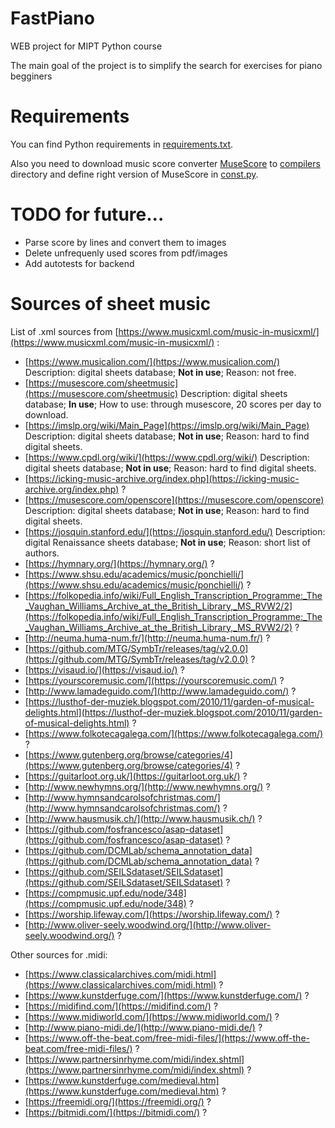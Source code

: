 # FastPiano

WEB project for MIPT Python course

The main goal of the project is to simplify the search for exercises for piano begginers

# Requirements

You can find Python requirements in [requirements.txt](requirements.txt).

Also you need to download music score converter [MuseScore](https://musescore.org/ru/download) to [compilers](compilers/) directory and define right version of MuseScore in [const.py](fastpiano/const.py).


# TODO for future...
- Parse score by lines and convert them to images
- Delete unfrequenly used scores from pdf/images
- Add autotests for backend

# Sources of sheet music

List of .xml sources from [https://www.musicxml.com/music-in-musicxml/](https://www.musicxml.com/music-in-musicxml/) :

- [https://www.musicalion.com/](https://www.musicalion.com/) Description: digital sheets database; **Not in use**; Reason: not free. 
- [https://musescore.com/sheetmusic](https://musescore.com/sheetmusic) Description: digital sheets database; **In use**; How to use: through musescore, 20 scores per day to download. 
- [https://imslp.org/wiki/Main_Page](https://imslp.org/wiki/Main_Page) Description: digital sheets database; **Not in use**; Reason: hard to find digital sheets. 
- [https://www.cpdl.org/wiki/](https://www.cpdl.org/wiki/) Description: digital sheets database; **Not in use**; Reason: hard to find digital sheets. 
- [https://icking-music-archive.org/index.php](https://icking-music-archive.org/index.php) ?
- [https://musescore.com/openscore](https://musescore.com/openscore) Description: digital sheets database; **Not in use**; Reason: hard to find digital sheets. 
- [https://josquin.stanford.edu/](https://josquin.stanford.edu/) Description: digital Renaissance sheets database; **Not in use**; Reason: short list of authors. 
- [https://hymnary.org/](https://hymnary.org/) ?
- [https://www.shsu.edu/academics/music/ponchielli/](https://www.shsu.edu/academics/music/ponchielli/) ?
- [https://folkopedia.info/wiki/Full_English_Transcription_Programme:_The_Vaughan_Williams_Archive_at_the_British_Library,_MS_RVW2/2](https://folkopedia.info/wiki/Full_English_Transcription_Programme:_The_Vaughan_Williams_Archive_at_the_British_Library,_MS_RVW2/2) ?
- [http://neuma.huma-num.fr/](http://neuma.huma-num.fr/) ?
- [https://github.com/MTG/SymbTr/releases/tag/v2.0.0](https://github.com/MTG/SymbTr/releases/tag/v2.0.0) ?
- [https://visaud.io/](https://visaud.io/) ?
- [https://yourscoremusic.com/](https://yourscoremusic.com/) ?
- [http://www.lamadeguido.com/](http://www.lamadeguido.com/) ?
- [https://lusthof-der-muziek.blogspot.com/2010/11/garden-of-musical-delights.html](https://lusthof-der-muziek.blogspot.com/2010/11/garden-of-musical-delights.html) ?
- [https://www.folkotecagalega.com/](https://www.folkotecagalega.com/) ?
- [https://www.gutenberg.org/browse/categories/4](https://www.gutenberg.org/browse/categories/4) ?
- [https://guitarloot.org.uk/](https://guitarloot.org.uk/) ?
- [http://www.newhymns.org/](http://www.newhymns.org/) ?
- [http://www.hymnsandcarolsofchristmas.com/](http://www.hymnsandcarolsofchristmas.com/) ?
- [http://www.hausmusik.ch/](http://www.hausmusik.ch/) ?
- [https://github.com/fosfrancesco/asap-dataset](https://github.com/fosfrancesco/asap-dataset) ?
- [https://github.com/DCMLab/schema_annotation_data](https://github.com/DCMLab/schema_annotation_data) ?
- [https://github.com/SEILSdataset/SEILSdataset](https://github.com/SEILSdataset/SEILSdataset) ?
- [https://compmusic.upf.edu/node/348](https://compmusic.upf.edu/node/348) ?
- [https://worship.lifeway.com/](https://worship.lifeway.com/) ?
- [http://www.oliver-seely.woodwind.org/](http://www.oliver-seely.woodwind.org/) ?

Other sources for .midi:
- [https://www.classicalarchives.com/midi.html](https://www.classicalarchives.com/midi.html) ?
- [https://www.kunstderfuge.com/](https://www.kunstderfuge.com/) ?
- [https://midifind.com/](https://midifind.com/) ?
- [https://www.midiworld.com/](https://www.midiworld.com/) ?
- [http://www.piano-midi.de/](http://www.piano-midi.de/) ?
- [https://www.off-the-beat.com/free-midi-files/](https://www.off-the-beat.com/free-midi-files/) ?
- [https://www.partnersinrhyme.com/midi/index.shtml](https://www.partnersinrhyme.com/midi/index.shtml) ?
- [https://www.kunstderfuge.com/medieval.htm](https://www.kunstderfuge.com/medieval.htm) ?
- [https://freemidi.org/](https://freemidi.org/) ?
- [https://bitmidi.com/](https://bitmidi.com/) ?
